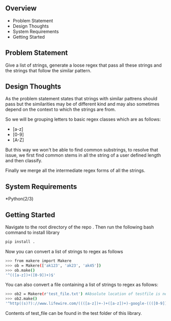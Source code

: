 ## Overview
* Problem Statement
* Design Thoughts
* System Requirements
* Getting Started

## Problem Statement
Give a list of strings, generate a loose regex that pass all these strings and the strings that follow the similar pattern.

## Design Thoughts
As the problem statement states that strings with similar pattrens should pass
but the similarities may be of different kind and may also sometimes depend on the context to which the strings are from.

So we will be grouping letters to basic regex classes which are as follows:
* [a-z]
* [0-9]
* [A-Z]

But this way we won't be able to find common substrings, to resolve that issue,
we first find common stems in all the string of a user defined length and then classify.

Finally we merge all the intermediate regex forms of all the strings.


## System Requirements
*Python(2/3)

## Getting Started
Navigate to the root directory of the repo . Then run the following bash command to install library
```bash
pip install .
```

Now you can convert a list of strings to regex as follows

```bash
>>> from makere import Makere
>>> ob = Makere(['ak123', 'ak23', 'ak45'])
>>> ob.make()
'^(([a-z])+([0-9])+)$'
```
You can also convert a file containing a list of strings to regex as follows:

```bash
>>> ob2 = Makere(r'test_file.txt') #Absolute location of testfile is needed
>>> ob2.make()
'^http((s)?)://www.lifewire.com/((([a-z])+-)+([a-z])+)-google-((([0-9])+)|(([a-z])+-([0-9])+))$'
```
Contents of test_file can be found in the test folder of this library.






